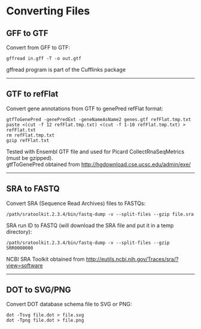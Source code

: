 # Converting Files

## GFF to GTF
Convert from GFF to GTF:
```
gffread in.gff -T -o out.gtf
```
gffread program is part of the Cufflinks package

***

## GTF to refFlat
Convert gene annotations from GTF to genePred refFlat format:
```
gtfToGenePred -genePredExt -geneNameAsName2 genes.gtf refFlat.tmp.txt
paste <(cut -f 12 refFlat.tmp.txt) <(cut -f 1-10 refFlat.tmp.txt) > refFlat.txt
rm refFlat.tmp.txt
gzip refFlat.txt
```
Tested with Ensembl GTF file and used for Picard CollectRnaSeqMetrics (must be gzipped).  
gtfToGenePred obtained from http://hgdownload.cse.ucsc.edu/admin/exe/

***

## SRA to FASTQ
Convert SRA (Sequence Read Archives) files to FASTQs:
```
/path/sratoolkit.2.3.4/bin/fastq-dump -v --split-files --gzip file.sra
```
SRA run ID to FASTQ (will download the SRA file and put it in a temp directory):
```
/path/sratoolkit.2.3.4/bin/fastq-dump -v --split-files --gzip SRR0000000
```
NCBI SRA Toolkit obtained from http://eutils.ncbi.nih.gov/Traces/sra/?view=software

***

## DOT to SVG/PNG
Convert DOT database schema file to SVG or PNG:
```
dot -Tsvg file.dot > file.svg
dot -Tpng file.dot > file.png
```
